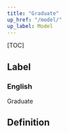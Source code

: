 ```yaml
---
title: "Graduate"
up_href: "/model/"
up_label: Model
---
```


[TOC]

## Label

### English
Graduate


## Definition



    
